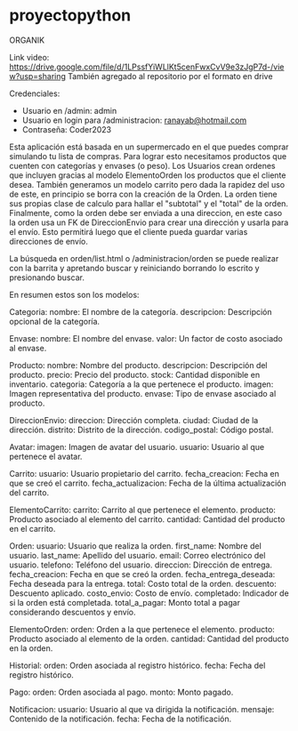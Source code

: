 # proyectopython

ORGANIK

Link video:
https://drive.google.com/file/d/1LPssfYiWLlKt5cenFwxCvV9e3zJgP7d-/view?usp=sharing
También agregado al repositorio por el formato en drive

Credenciales:
- Usuario en /admin: admin
- Usuario en login para /administracion: ranayab@hotmail.com
- Contraseña: Coder2023



Esta aplicación está basada en un supermercado en el que puedes comprar simulando tu lista de compras. Para lograr esto necesitamos productos que cuenten con categorías y envases (o peso). Los Usuarios crean ordenes que incluyen gracias al modelo ElementoOrden los productos que el cliente desea. También generamos un modelo carrito pero dada la rapidez del uso de este, en principio se borra con la creación de la Orden. La orden tiene sus propias clase de calculo para hallar el "subtotal" y el "total" de la orden. Finalmente, como la orden debe ser enviada a una direccion, en este caso la orden usa un FK de DireccionEnvio para crear una dirección y usarla para el envío. Esto permitirá luego que el cliente pueda guardar varias direcciones de envío.

La búsqueda en orden/list.html o /administracion/orden se puede realizar con la barrita y apretando buscar y reiniciando borrando lo escrito y presionando buscar.

En resumen estos son los modelos:

Categoria:
nombre: El nombre de la categoría.
descripcion: Descripción opcional de la categoría.



Envase:
nombre: El nombre del envase.
valor: Un factor de costo asociado al envase.



Producto:
nombre: Nombre del producto.
descripcion: Descripción del producto.
precio: Precio del producto.
stock: Cantidad disponible en inventario.
categoria: Categoría a la que pertenece el producto.
imagen: Imagen representativa del producto.
envase: Tipo de envase asociado al producto.



DireccionEnvio:
direccion: Dirección completa.
ciudad: Ciudad de la dirección.
distrito: Distrito de la dirección.
codigo_postal: Código postal.



Avatar:
imagen: Imagen de avatar del usuario.
usuario: Usuario al que pertenece el avatar.



Carrito:
usuario: Usuario propietario del carrito.
fecha_creacion: Fecha en que se creó el carrito.
fecha_actualizacion: Fecha de la última actualización del carrito.



ElementoCarrito:
carrito: Carrito al que pertenece el elemento.
producto: Producto asociado al elemento del carrito.
cantidad: Cantidad del producto en el carrito.



Orden:
usuario: Usuario que realiza la orden.
first_name: Nombre del usuario.
last_name: Apellido del usuario.
email: Correo electrónico del usuario.
telefono: Teléfono del usuario.
direccion: Dirección de entrega.
fecha_creacion: Fecha en que se creó la orden.
fecha_entrega_deseada: Fecha deseada para la entrega.
total: Costo total de la orden.
descuento: Descuento aplicado.
costo_envio: Costo de envío.
completado: Indicador de si la orden está completada.
total_a_pagar: Monto total a pagar considerando descuentos y envío.



ElementoOrden:
orden: Orden a la que pertenece el elemento.
producto: Producto asociado al elemento de la orden.
cantidad: Cantidad del producto en la orden.



Historial:
orden: Orden asociada al registro histórico.
fecha: Fecha del registro histórico.



Pago:
orden: Orden asociada al pago.
monto: Monto pagado.



Notificacion:
usuario: Usuario al que va dirigida la notificación.
mensaje: Contenido de la notificación.
fecha: Fecha de la notificación.


